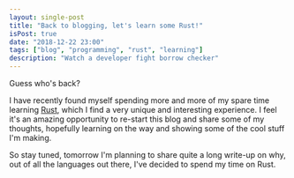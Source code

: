 ```yaml
---
layout: single-post
title: "Back to blogging, let's learn some Rust!"
isPost: true
date: "2018-12-22 23:00"
tags: ["blog", "programming", "rust", "learning"]
description: "Watch a developer fight borrow checker"
---
```


Guess who's back?


I have recently found myself spending more and more of my spare time
learning [Rust](https://www.rust-lang.org/), which I find a very 
unique and interesting experience. I feel it's an amazing opportunity to 
re-start this blog and share some of my thoughts, hopefully learning on 
the way and showing some of the cool stuff I'm making.


So stay tuned, tomorrow I'm planning to share quite a long write-up
on why, out of all the languages out there, I've decided to spend
my time on Rust.
